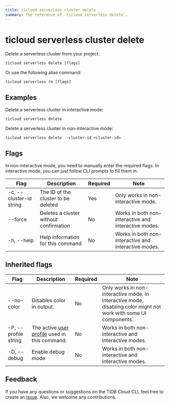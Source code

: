 ```yaml
---
title: ticloud serverless cluster delete
summary: The reference of `ticloud serverless delete`.
---
```


# ticloud serverless cluster delete

Delete a serverless cluster from your project:

```shell
ticloud serverless delete [flags]
```

Or use the following alias command:

```shell
ticloud serverless rm [flags]
```

## Examples

Delete a serverless cluster in interactive mode:

```shell
ticloud serverless delete
```

Delete a serverless cluster in non-interactive mode:

```shell
ticloud serverless delete --cluster-id <cluster-id>
```

## Flags

In non-interactive mode, you need to manually enter the required flags. In interactive mode, you can just follow CLI prompts to fill them in.

| Flag                    | Description                            | Required | Note                                                 |
|-------------------------|----------------------------------------|----------|------------------------------------------------------|
| -c, --cluster-id string | The ID of the cluster to be deleted    | Yes      | Only works in non-interactive mode.                  |
| --force                 | Deletes a cluster without confirmation | No       | Works in both non-interactive and interactive modes. |
| -h, --help              | Help information for this command      | No       | Works in both non-interactive and interactive modes. |

## Inherited flags

| Flag                 | Description                                                                                | Required | Note                                                                                                             |
|----------------------|--------------------------------------------------------------------------------------------|----------|------------------------------------------------------------------------------------------------------------------|
| --no-color           | Disables color in output.                                                                  | No       | Only works in non-interactive mode. In interactive mode, disabling color might not work with some UI components. |
| -P, --profile string | The active [user profile](/tidb-cloud/cli-reference.md#user-profile) used in this command. | No       | Works in both non-interactive and interactive modes.                                                             |
| -D, --debug          | Enable debug mode                                                                          | No       | Works in both non-interactive and interactive modes.                                                             |

## Feedback

If you have any questions or suggestions on the TiDB Cloud CLI, feel free to create an [issue](https://github.com/tidbcloud/tidbcloud-cli/issues/new/choose). Also, we welcome any contributions.
